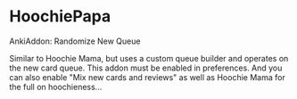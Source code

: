 # HoochiePapa
AnkiAddon: Randomize New Queue


Similar to Hoochie Mama, but uses a custom queue builder and operates on the new card queue. This addon must be enabled in preferences. And you can also enable "Mix new cards and reviews" as well as Hoochie Mama for the full on hoochieness...